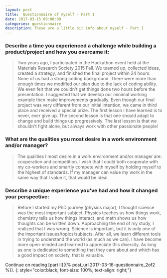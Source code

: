 ```yaml
---
layout: post
title:  Questionnaire of myself - Part I
date: 2017-03-15 09:00:00
categories: questionnaire
description: These are a little bit info about myself - Part I
---
```


### Describe a time you experienced a challenge while building a product/project and how you overcame it:

> Two years ago, I participated in the Hackathon event held at the Materials Research Society 2015 Fall. We teamed up, collected ideas, created a strategy, and finished the final project within 24 hours. None of us had a strong coding background. There were more than enough times we modified our plan due to the lack of coding ability. We even felt that we couldn't get things done two hours before the presentation. I suggested that we develop our minimal working example then make improvements gradually. Even though our final project was very different from our initial intention, we came in third place and received a special prize. The first lesson I have learned is to never, ever give up. The second lesson is that one should adapt to change and build things up progressively. The last lesson is that we shouldn't fight alone, but always work with other passionate people!

### What are the qualities you most desire in a work environment and/or manager?

> The qualities I most desire in a work environment and/or manager are: cooperation and competition. I wish that I could both cooperate with my co-workers and smartly compete with myself by holding myself to the highest of standards. If my manager can value my work in the same way that I value it, that would be ideal.

### Describe a unique experience you've had and how it changed your perspective:

> Before I started my PhD journey (physics major), I thought science was the most important subject. Physics teaches us how things work, chemistry tells us how things interact, and math shows us how thoughts can be written down. Approaching the end of my study, I realized that I was wrong. Science is important, but it is only one of the important issues/topics/subjects. After all, we learn different tools in trying to understand the world (as much as we can). I have become more open-minded and learned to appreciate this diversity. As long as one is dedicated to something that they care about and which has a good impact on society, that is valuable.


Continue on reading [<span class="blue">part II</span>]({% post_url 2017-03-16-questionnaire_2of2 %}).
{: style="color:black; font-size: 100%; text-align: right;"}

